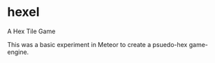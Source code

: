 hexel
=====

A Hex Tile Game

This was a basic experiment in Meteor to create a psuedo-hex game-engine. 
